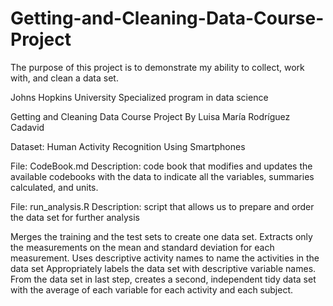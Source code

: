 # Getting-and-Cleaning-Data-Course-Project
The purpose of this project is to demonstrate my ability to collect, work with, and clean a data set.

Johns Hopkins University
Specialized program in data science

Getting and Cleaning Data Course Project
By Luisa María Rodríguez Cadavid

Dataset:
Human Activity Recognition Using Smartphones

 File: CodeBook.md
 Description: code book that modifies and updates the available codebooks with the data to indicate all the variables, summaries calculated, and units.

 File: run_analysis.R
 Description: script that allows us to prepare and order the data set for further analysis

   Merges the training and the test sets to create one data set.
   Extracts only the measurements on the mean and standard deviation for each measurement.
   Uses descriptive activity names to name the activities in the data set
   Appropriately labels the data set with descriptive variable names.
   From the data set in last step, creates a second, independent tidy data set with the average of each variable for each activity and each subject.
